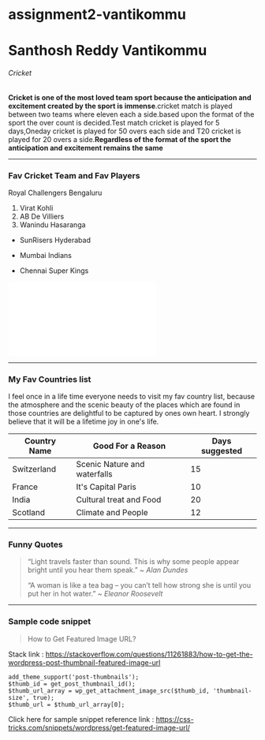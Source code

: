 # assignment2-vantikommu
# Santhosh Reddy Vantikommu
###### Cricket

**Cricket is one of the most loved team sport because the anticipation and excitement created by the sport is immense**.cricket match is played between two teams where eleven each a side.based upon the format of the sport the over count is decided.Test match cricket is played for 5 days,Oneday cricket is played for 50 overs each side and T20 cricket is played for 20 overs a side.__Regardless of the format of the sport the anticipation and excitement remains the same__

*********
###  Fav Cricket Team and Fav Players
Royal Challengers Bengaluru
1. Virat Kohli
2. AB De Villiers
3. Wanindu Hasaranga

* SunRisers Hyderabad 
- Mumbai Indians
+ Chennai Super Kings

![AboutMe link](AboutMe.md)

*********
### My Fav Countries list

I feel once in a life time everyone needs to visit my fav country list, because the atmosphere and the scenic beauty of the places which are found in those countries are delightful to be captured by ones own heart. I strongly believe that it will be a lifetime joy in one's life.

    
|   **Country Name**               | **Good For a Reason**        |**Days suggested**  |
|----------------------------------|------------------------------|--------------------|
|   Switzerland                    | Scenic Nature and waterfalls |      15            |
|   France                         | It's Capital Paris           |      10            |
|   India                          | Cultural treat and Food      |      20            |
|   Scotland                       | Climate and People           |      12            |               

**********

### Funny Quotes
>“Light travels faster than sound. This is why some people appear bright until you hear them speak.”   ~ *Alan Dundes*
>
>“A woman is like a tea bag – you can’t tell how strong she is until you put her in hot water.”    ~ *Eleanor Roosevelt*

***********

### Sample code snippet

>How to Get Featured Image URL?

Stack link : <https://stackoverflow.com/questions/11261883/how-to-get-the-wordpress-post-thumbnail-featured-image-url>

````
add_theme_support('post-thumbnails'); 
$thumb_id = get_post_thumbnail_id();
$thumb_url_array = wp_get_attachment_image_src($thumb_id, 'thumbnail-size', true);
$thumb_url = $thumb_url_array[0];
````

Click here for sample snippet reference link   : <https://css-tricks.com/snippets/wordpress/get-featured-image-url/>